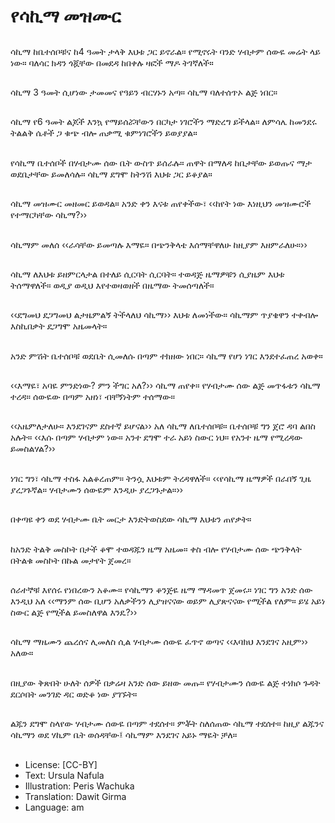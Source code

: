 # የሳኪማ መዝሙር

##
ሳኪማ ከቤተሰቦቹና ከ4 ዓመት ታላቅ እህቱ ጋር ይኖራል። የሚኖሩት ባንድ ሃብታም ሰውዬ መሬት ላይ ነው። ባለሳር ክዳን ጎጇቸው በመደዳ ከበቀሉ ዛፎች ማዶ ትገኛለች።

##
ሳኪማ 3 ዓመት ሲሆነው ታመመና የዓይን ብርሃኑን አጣ። ሳኪማ ባለተሰጥኦ ልጅ ነበር።

##
ሳኪማ የ6 ዓመት ልጆች እንኳ የማይሰሯቸውን በርካታ ነገሮችን ማድረግ ይችላል። ለምሳሌ ከመንደሩ ትልልቅ ሴቶች ጋ ቁጭ ብሎ ጠቃሚ ቁምነገሮችን ይወያያል።

##
የሳኪማ ቤተሰቦች በሃብታሙ ሰው ቤት ውስጥ ይሰራሉ። ጠዋት በማለዳ ከቤታቸው ይወጡና ማታ ወደቤታቸው ይመለሳሉ። ሳኪማ ደግሞ ከትንሽ እህቱ ጋር ይቆያል።

##
ሳኪማ መዝሙር መዘመር ይወዳል። አንድ ቀን እናቱ ጠየቀችው፣ ‹‹ከየት ነው እነዚህን መዝሙሮች የተማርካቸው ሳኪማ?››

##
ሳኪማም መለሰ ‹‹ራሳቸው ይመጣሉ እማዬ። በጭንቅላቴ እሰማቸዋለሁ ከዚያም እዘምራለሁ።››

##
ሳኪማ ለእህቱ ይዘምርላታል በተለይ ሲርባት ሲርባት። ተወዳጅ ዜማዎቹን ሲያዜም እህቱ ትሰማዋለች። ወዲያ ወዲህ እየተወዛወዘች በዜማው ትመሰጣለች።

##
‹‹ደግመህ ደጋግመህ ልታዜምልኝ ትችላለህ ሳኪማ›› እህቱ ለመነችው። ሳኪማም ጥያቄዋን ተቀብሎ እስኪበቃት ደጋግሞ አዜመላት።

##
አንድ ምሽት ቤተሰቦቹ ወደቤት ሲመለሱ በጣም ተክዘው ነበር። ሳኪማ የሆነ ነገር እንደተፈጠረ አወቀ።

##
‹‹እማዬ፣ አባዬ ምንድነው? ምን ችግር አለ?›› ሳኪማ ጠየቀ። የሃብታሙ ሰው ልጅ መጥፋቱን ሳኪማ
ተረዳ። ሰውዬው በጣም አዘነ፣ ብቸኝነትም ተሰማው።

##
‹‹አዜምለታለሁ። እንደገናም ደስተኛ ይሆናል›› አለ ሳኪማ ለቤተሰቦቹ። ቤተሰቦቹ ግን ጀሮ ዳባ ልበስ አሉት። ‹‹እሱ በጣም ሃብታም ነው። አንተ ደግሞ ተራ አይነ ስውር ነህ። የአንተ ዜማ የሚረዳው ይመስልሃል?››

##
ነገር ግን፣ ሳኪማ ተስፋ አልቆረጠም። ትንሷ እህቱም ትረዳዋለች። ‹‹የሳኪማ ዜማዎች በራበኝ ጊዜ ያረጋጉኛል። ሃብታሙን ሰውዬም እንዲሁ ያረጋጉታል።››

##
በቀጣዩ ቀን ወደ ሃብታሙ ቤት መርታ እንድትወስደው ሳኪማ እህቱን ጠየቃት።

##
ከአንድ ትልቅ መስኮት በታች ቆሞ ተወዳጁን ዜማ አዜመ። ቀስ ብሎ የሃብታሙ ሰው ጭንቅላት በትልቁ መስኮት በኩል መታየት ጀመረ።

##
ሰራተኞቹ እየሰሩ የነበረውን አቆሙ። የሳኪማን ቆንጅዬ ዜማ ማዳመጥ ጀመሩ። ነገር ግን አንድ ሰው እንዲህ አለ ‹‹ማንም ሰው ቢሆን አለቃችንን ሊያዝናናው ወይም ሊያጽናናው የሚችል የለም። ይሄ አይነ ስውር ልጅ የሚችል ይመስለዋል እንዴ?››

##
ሳኪማ ማዜሙን ጨረሰና ሊመለስ ሲል ሃብታሙ ሰውዬ ፈጥኖ ወጣና ‹‹እባክህ እንደገና አዚም›› አለው።

##
በዚያው ቅጽበት ሁለት ሰዎች በቃሬዛ አንድ ሰው ይዘው መጡ። የሃብታሙን ሰውዬ ልጅ ተነክሶ ጉዳት ደርሶበት መንገድ ዳር ወድቆ ነው ያገኙት።

##
ልጁን ደግሞ ስላየው ሃብታሙ ሰውዬ በጣም ተደሰተ። ምቾት ስለሰጠው ሳኪማ ተደሰተ። ከዚያ ልጁንና ሳኪማን ወደ ሃኪም ቤት ወሰዳቸው፤ ሳኪማም እንደገና አይኑ ማዬት ቻለ።

##
* License: [CC-BY]
* Text: Ursula Nafula
* Illustration: Peris Wachuka
* Translation: Dawit Girma
* Language: am
